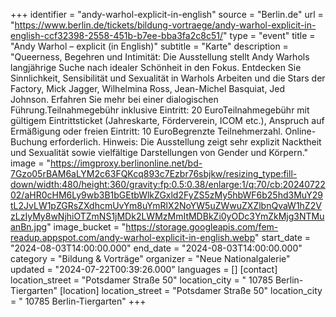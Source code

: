 +++
identifier = "andy-warhol-explicit-in-english"
source = "Berlin.de"
url = "https://www.berlin.de/tickets/bildung-vortraege/andy-warhol-explicit-in-english-ccf32398-2558-451b-b7ee-bba3fa2c8c51/"
type = "event"
title = "Andy Warhol – explicit (in English)"
subtitle = "Karte"
description = "Queerness, Begehren und Intimität: Die Ausstellung stellt Andy Warhols langjährige Suche nach idealer Schönheit in den Fokus. Entdecken Sie Sinnlichkeit, Sensibilität und Sexualität in Warhols Arbeiten und die Stars der Factory, Mick Jagger, Wilhelmina Ross, Jean-Michel Basquiat, Jed Johnson. Erfahren Sie mehr bei einer dialogischen Führung.Teilnahmegebühr inklusive Eintritt: 20 EuroTeilnahmegebühr mit gültigem Eintrittsticket (Jahreskarte, Förderverein, ICOM etc.), Anspruch auf Ermäßigung oder freien Eintritt: 10 EuroBegrenzte Teilnehmerzahl. Online-Buchung erforderlich. Hinweis: Die Ausstellung zeigt sehr explizit Nacktheit und Sexualität sowie vielfältige Darstellungen von Gender und Körpern."
image = "https://imgproxy.berlinonline.net/bd-7Gzo05rBAM6aLYM2c63FQKcq893c7Ezbr76sbjkw/resizing_type:fill-down/width:480/height:360/gravity:fp:0.5:0.38/enlarge:1/q:70/cb:2024072202/aHR0cHM6Ly9wb3B1bGEtbWlkZGxld2FyZS5zMy5hbWF6b25hd3MuY29tL2JvLW1pZGRsZXdhcmUvYm8uYmRlX2NoYW5uZWwuZXZlbnQvaW1hZ2VzLzIyMy8wNjhiOTZmNS1jMDk2LWMzMmItMDBkZi0yODc3YmZkMjg3NTMuanBn.jpg"
image_bucket = "https://storage.googleapis.com/fem-readup.appspot.com/andy-warhol-explicit-in-english.webp"
start_date = "2024-08-03T14:00:00.000"
end_date = "2024-08-03T14:00:00.000"
category = "Bildung & Vorträge"
organizer = "Neue Nationalgalerie"
updated = "2024-07-22T00:39:26.000"
languages = []
[contact]
location_street = "Potsdamer Straße 50"
location_city = " 10785 Berlin-Tiergarten"
[location]
location_street = "Potsdamer Straße 50"
location_city = " 10785 Berlin-Tiergarten"
+++